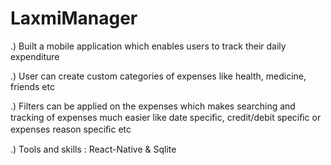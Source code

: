 # LaxmiManager
.) Built a mobile application which enables users to track their
daily expenditure

.) User can create custom categories of expenses like health,
medicine, friends etc

.) Filters can be applied on the expenses which makes
searching and tracking of expenses much easier like date
speciﬁc, credit/debit speciﬁc or expenses reason speciﬁc
etc

.) Tools and skills : React-Native & Sqlite
